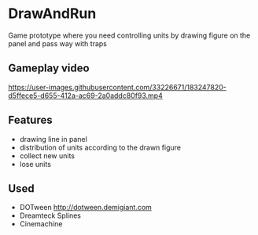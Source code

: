 # DrawAndRun
Game prototype where you need controlling units by drawing figure on the panel and pass way with traps

## Gameplay video
https://user-images.githubusercontent.com/33226671/183247820-d5ffece5-d655-412a-ac69-2a0addc80f93.mp4

## Features
- drawing line in panel
- distribution of units according to the drawn figure
- collect new units
- lose units 

## Used
- DOTween http://dotween.demigiant.com
- Dreamteck Splines
- Cinemachine
